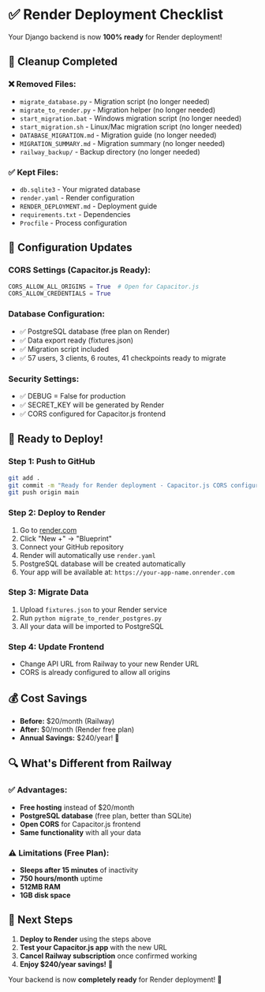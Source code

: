 # ✅ Render Deployment Checklist

Your Django backend is now **100% ready** for Render deployment!

## 🧹 Cleanup Completed

### ❌ Removed Files:
- `migrate_database.py` - Migration script (no longer needed)
- `migrate_to_render.py` - Migration helper (no longer needed)
- `start_migration.bat` - Windows migration script (no longer needed)
- `start_migration.sh` - Linux/Mac migration script (no longer needed)
- `DATABASE_MIGRATION.md` - Migration guide (no longer needed)
- `MIGRATION_SUMMARY.md` - Migration summary (no longer needed)
- `railway_backup/` - Backup directory (no longer needed)

### ✅ Kept Files:
- `db.sqlite3` - Your migrated database
- `render.yaml` - Render configuration
- `RENDER_DEPLOYMENT.md` - Deployment guide
- `requirements.txt` - Dependencies
- `Procfile` - Process configuration

## 🔧 Configuration Updates

### CORS Settings (Capacitor.js Ready):
```python
CORS_ALLOW_ALL_ORIGINS = True  # Open for Capacitor.js
CORS_ALLOW_CREDENTIALS = True
```

### Database Configuration:
- ✅ PostgreSQL database (free plan on Render)
- ✅ Data export ready (fixtures.json)
- ✅ Migration script included
- ✅ 57 users, 3 clients, 6 routes, 41 checkpoints ready to migrate

### Security Settings:
- ✅ DEBUG = False for production
- ✅ SECRET_KEY will be generated by Render
- ✅ CORS configured for Capacitor.js frontend

## 🚀 Ready to Deploy!

### Step 1: Push to GitHub
```bash
git add .
git commit -m "Ready for Render deployment - Capacitor.js CORS configured"
git push origin main
```

### Step 2: Deploy to Render
1. Go to [render.com](https://render.com)
2. Click "New +" → "Blueprint"
3. Connect your GitHub repository
4. Render will automatically use `render.yaml`
5. PostgreSQL database will be created automatically
6. Your app will be available at: `https://your-app-name.onrender.com`

### Step 3: Migrate Data
1. Upload `fixtures.json` to your Render service
2. Run `python migrate_to_render_postgres.py`
3. All your data will be imported to PostgreSQL

### Step 4: Update Frontend
- Change API URL from Railway to your new Render URL
- CORS is already configured to allow all origins

## 💰 Cost Savings
- **Before:** $20/month (Railway)
- **After:** $0/month (Render free plan)
- **Annual Savings:** $240/year! 🎉

## 🔍 What's Different from Railway

### ✅ Advantages:
- **Free hosting** instead of $20/month
- **PostgreSQL database** (free plan, better than SQLite)
- **Open CORS** for Capacitor.js frontend
- **Same functionality** with all your data

### ⚠️ Limitations (Free Plan):
- **Sleeps after 15 minutes** of inactivity
- **750 hours/month** uptime
- **512MB RAM**
- **1GB disk space**

## 🎯 Next Steps

1. **Deploy to Render** using the steps above
2. **Test your Capacitor.js app** with the new URL
3. **Cancel Railway subscription** once confirmed working
4. **Enjoy $240/year savings!** 🎉

Your backend is now **completely ready** for Render deployment! 🚀
